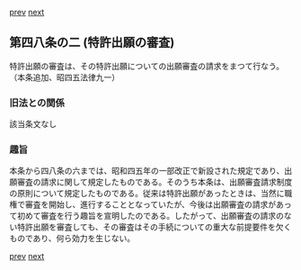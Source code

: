 [prev](/specific\markdowns\特許法\065_Mp-Ch_3-At_48.md)
[next](/specific\markdowns\特許法\067_Mp-Ch_3-At_48_3.md)
## 第四八条の二 (特許出願の審査)
特許出願の審査は、その特許出願についての出願審査の請求をまつて行なう。（本条追加、昭四五法律九一）

### 旧法との関係
該当条文なし

### 趣旨
本条から四八条の六までは、昭和四五年の一部改正で新設された規定であり、出願審査の請求に関して規定したものである。そのうち本条は、出願審査請求制度の原則について規定したものである。従来は特許出願があったときは、当然に職権で審査を開始し、進行することとなっていたが、今後は出願審査の請求があって初めて審査を行う趣旨を宣明したのである。したがって、出願審査の請求のない特許出願を審査しても、その審査はその手続についての重大な前提要件を欠くものであり、何ら効力を生じない。

[prev](/specific\markdowns\特許法\065_Mp-Ch_3-At_48.md)
[next](/specific\markdowns\特許法\067_Mp-Ch_3-At_48_3.md)